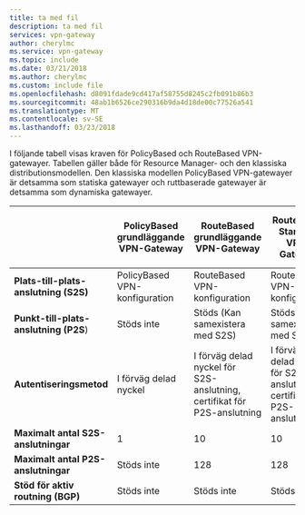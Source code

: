 ```yaml
---
title: ta med fil
description: ta med fil
services: vpn-gateway
author: cherylmc
ms.service: vpn-gateway
ms.topic: include
ms.date: 03/21/2018
ms.author: cherylmc
ms.custom: include file
ms.openlocfilehash: d8091fdade9cd417af58755d8245c2fb091b86b3
ms.sourcegitcommit: 48ab1b6526ce290316b9da4d18de00c77526a541
ms.translationtype: MT
ms.contentlocale: sv-SE
ms.lasthandoff: 03/23/2018
---
```

I följande tabell visas kraven för PolicyBased och RouteBased VPN-gatewayer. Tabellen gäller både för Resource Manager- och den klassiska distributionsmodellen. Den klassiska modellen PolicyBased VPN-gatewayer är detsamma som statiska gatewayer och ruttbaserade gatewayer är detsamma som dynamiska gatewayer.

|  | **PolicyBased grundläggande VPN-Gateway** | **RouteBased grundläggande VPN-Gateway** | **RouteBased Standard VPN-Gateway** | **RouteBased hög prestanda VPN-Gateway** |
| --- | --- | --- | --- | --- |
| **Plats-till-plats-anslutning (S2S)** |PolicyBased VPN-konfiguration |RouteBased VPN-konfiguration |RouteBased VPN-konfiguration |RouteBased VPN-konfiguration |
| **Punkt-till-plats-anslutning (P2S**) |Stöds inte |Stöds (Kan samexistera med S2S) |Stöds (Kan samexistera med S2S) |Stöds (Kan samexistera med S2S) |
| **Autentiseringsmetod** |I förväg delad nyckel |I förväg delad nyckel för S2S-anslutning, certifikat för P2S-anslutning |I förväg delad nyckel för S2S-anslutning, certifikat för P2S-anslutning |I förväg delad nyckel för S2S-anslutning, certifikat för P2S-anslutning |
| **Maximalt antal S2S-anslutningar** |1 |10 |10 |30 |
| **Maximalt antal P2S-anslutningar** |Stöds inte |128 |128 |128 |
| **Stöd för aktiv routning (BGP)** |Stöds inte |Stöds inte |Stöds |Stöds |
